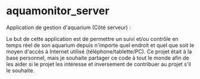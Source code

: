 # aquamonitor_server
Application de gestion d'aquarium (Côté serveur) :

Le but de cette application est de permettre un suivi et/ou contrôle en temps réel de son aquarium depuis n'importe quel endroit et quel que soit le moyen d'accès à Internet utilisé (téléphone/tablette/PC).
Ce projet était à la base personnel, mais je souhaite partager ce code à tout le monde afin de les aider si le projet les intéresse et inversement de contribuer au projet s'il le souhaite.
